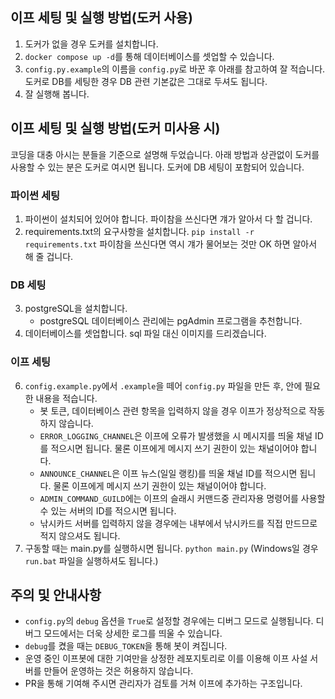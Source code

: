 ## 이프 세팅 및 실행 방법(도커 사용)
1. 도커가 없을 경우 도커를 설치합니다.
2. `docker compose up -d`를 통해 데이터베이스를 셋업할 수 있습니다.
3. `config.py.example`의 이름을 `config.py`로 바꾼 후 아래를 참고하여 잘 적습니다. 도커로 DB를 세팅한 경우 DB 관련 기본값은 그대로 두셔도 됩니다.
4. 잘 실행해 봅니다.

## 이프 세팅 및 실행 방법(도커 미사용 시)

코딩을 대충 아시는 분들을 기준으로 설명해 두었습니다.
아래 방법과 상관없이 도커를 사용할 수 있는 분은 도커로 여시면 됩니다. 도커에 DB 세팅이 포함되어 있습니다.

### 파이썬 세팅
1. 파이썬이 설치되어 있어야 합니다. 파이참을 쓰신다면 걔가 알아서 다 할 겁니다.
2. requirements.txt의 요구사항을 설치합니다. `pip install -r requirements.txt` 파이참을 쓰신다면 역시 걔가 물어보는 것만 OK 하면 알아서 해 줄 겁니다.

### DB 세팅
3. postgreSQL을 설치합니다.
    - postgreSQL 데이터베이스 관리에는 pgAdmin 프로그램을 추천합니다.
4. 데이터베이스를 셋업합니다. sql 파일 대신 이미지를 드리겠습니다.

### 이프 세팅
6. `config.example.py`에서 `.example`을 떼어 `config.py` 파일을 만든 후, 안에 필요한 내용을 적습니다.
    - 봇 토큰, 데이터베이스 관련 항목을 입력하지 않을 경우 이프가 정상적으로 작동하지 않습니다.
    - `ERROR_LOGGING_CHANNEL`은 이프에 오류가 발생했을 시 메시지를 띄울 채널 ID를 적으시면 됩니다. 물론 이프에게 메시지 쓰기 권한이 있는 채널이어야 합니다.
    - `ANNOUNCE_CHANNEL`은 이프 뉴스(일일 랭킹)를 띄울 채널 ID를 적으시면 됩니다. 물론 이프에게 메시지 쓰기 권한이 있는 채널이어야 합니다.
    - `ADMIN_COMMAND_GUILD`에는 이프의 슬래시 커맨드중 관리자용 명령어를 사용할 수 있는 서버의 ID를 적으시면 됩니다.
    - 낚시카드 서버를 입력하지 않을 경우에는 내부에서 낚시카드를 직접 만드므로 적지 않으셔도 됩니다.
7. 구동할 때는 main.py를 실행하시면 됩니다. `python main.py` (Windows일 경우 `run.bat` 파일을 실행하셔도 됩니다.)

## 주의 및 안내사항

-   `config.py`의 `debug` 옵션을 `True`로 설정할 경우에는 디버그 모드로 실행됩니다. 디버그 모드에서는 더욱 상세한 로그를 띄울 수 있습니다.
-   `debug`를 켰을 때는 `DEBUG_TOKEN`을 통해 봇이 켜집니다.
-   운영 중인 이프봇에 대한 기여만을 상정한 레포지토리로 이를 이용해 이프 사설 서버를 만들어 운영하는 것은 허용하지 않습니다.
-   PR을 통해 기여해 주시면 관리자가 검토를 거쳐 이프에 추가하는 구조입니다.
